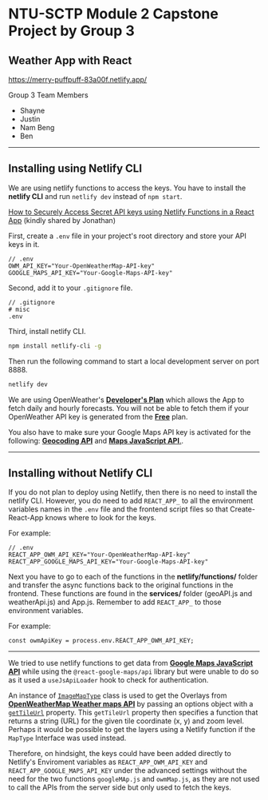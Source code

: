 # NTU-SCTP Module 2 Capstone Project by Group 3

## Weather App with React

<https://merry-puffpuff-83a00f.netlify.app/>

Group 3 Team Members

- Shayne
- Justin
- Nam Beng
- Ben

***

## Installing using Netlify CLI

We are using netlify functions to access the keys. You have to install the **netlify CLI** and run `netlify dev` instead of `npm start`.

[How to Securely Access Secret API keys using Netlify Functions in a React App](https://www.freecodecamp.org/news/how-to-access-secret-api-keys-using-netlify-functions-in-a-react-app/)  (kindly shared by Jonathan)

First, create a `.env` file in your project's root directory and store your API keys in it.

```text
// .env
OWM_API_KEY="Your-OpenWeatherMap-API-key"
GOOGLE_MAPS_API_KEY="Your-Google-Maps-API-key"
```

Second, add it to your `.gitignore` file.

```text
// .gitignore
# misc
.env
```

Third, install netlify CLI.

```bash
npm install netlify-cli -g
```

Then run the following command to start a local development server on port 8888.

```bash
netlify dev
```

We are using OpenWeather's [**Developer's Plan**](https://openweathermap.org/price#current) which allows the App to fetch daily and hourly forecasts. You will not be able to fetch them if your OpenWeather API key is generated from the [**Free**](https://openweathermap.org/price#current) plan.  

You also have to make sure your Google Maps API key is activated for the following: [**Geocoding API**](https://developers.google.com/maps/documentation/geocoding/cloud-setup) and [**Maps JavaScript API**.](https://developers.google.com/maps/documentation/javascript/cloud-setup).

***

## Installing without Netlify CLI

If you do not plan to deploy using Netlify, then there is no need to install the netlify CLI. However, you do need to add `REACT_APP_` to all the environment variables names in the `.env` file and the frontend script files so that Create-React-App knows where to look for the keys.

For example:

```text
// .env
REACT_APP_OWM_API_KEY="Your-OpenWeatherMap-API-key"
REACT_APP_GOOGLE_MAPS_API_KEY="Your-Google-Maps-API-key"
```

Next you have to go to each of the functions in the **netlify/functions/** folder and transfer the async functions back to the original functions in the frontend. These functions are found in the **services/** folder (geoAPI.js and weatherApi.js) and App.js. Remember to add
`REACT_APP_` to those environment variables.

For example:

```text
const owmApiKey = process.env.REACT_APP_OWM_API_KEY;
```

***

We tried to use netlify functions to get data from **[Google Maps JavaScript API](https://developers.google.com/maps/documentation/javascript)** while using the `@react-google-maps/api` library but were unable to do so as it used a `useJsApiLoader` hook to check for authentication.

An instance of [`ImageMapType`](https://developers.google.com/maps/documentation/javascript/maptypes#ImageMapTypes) class is used to get the Overlays from **[OpenWeatherMap Weather maps API](https://openweathermap.org/api/weathermaps)** by passing an options object with a [`getTileUrl`](https://developers.google.com/maps/documentation/javascript/reference/image-overlay#ImageMapTypeOptions) property. This `getTileUrl` property then specifies a function that returns a string (URL) for the given tile coordinate (x, y) and zoom level. Perhaps it would be possible to get the layers using a Netlify function if the `MapType` Interface was used instead.

Therefore, on hindsight, the keys could have been added directly to Netlify's Enviroment variables as `REACT_APP_OWM_API_KEY` and `REACT_APP_GOOGLE_MAPS_API_KEY` under the advanced settings without the need for the two functions `googleMAp.js` and `owmMap.js`, as they are not used to call the APIs from the server side but only used to fetch the keys.
